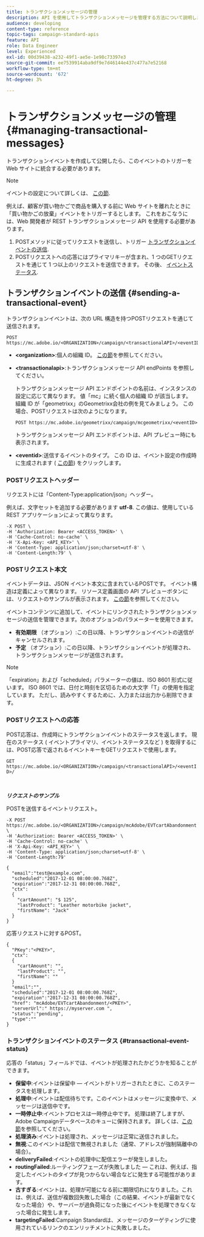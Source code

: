 ```yaml
---
title: トランザクションメッセージの管理
description: API を使用してトランザクションメッセージを管理する方法について説明します。
audience: developing
content-type: reference
topic-tags: campaign-standard-apis
feature: API
role: Data Engineer
level: Experienced
exl-id: 00d39438-a232-49f1-ae5e-1e98c73397e3
source-git-commit: ee7539914aba9df9e7d46144e437c477a7e52168
workflow-type: tm+mt
source-wordcount: '672'
ht-degree: 3%

---
```


# トランザクションメッセージの管理 {#managing-transactional-messages}

トランザクションイベントを作成して公開したら、このイベントのトリガーを Web サイトに統合する必要があります。

>[!NOTE]
>
>イベントの設定について詳しくは、 [この節](../../channels/using/configuring-transactional-event.md).

例えば、顧客が買い物かごで商品を購入する前に Web サイトを離れたときに「買い物かごの放棄」イベントをトリガーするとします。 これをおこなうには、Web 開発者が REST トランザクションメッセージ API を使用する必要があります。

1. POSTメソッドに従ってリクエストを送信し、トリガー [トランザクションイベントの送信](#sending-a-transactional-event).
1. POSTリクエストへの応答にはプライマリキーが含まれ、1 つのGETリクエストを通じて 1 つ以上のリクエストを送信できます。 その後、 [イベントステータス](#transactional-event-status).

## トランザクションイベントの送信 {#sending-a-transactional-event}

トランザクションイベントは、次の URL 構造を持つPOSTリクエストを通じて送信されます。

```
POST https://mc.adobe.io/<ORGANIZATION>/campaign/<transactionalAPI>/<eventID>
```

* **&lt;organization>**:個人の組織 ID。 [この節](../../api/using/must-read.md)を参照してください。

* **&lt;transactionalapi>**:トランザクションメッセージ API endPoints を参照してください。

   トランザクションメッセージ API エンドポイントの名前は、インスタンスの設定に応じて異なります。 値「mc」に続く個人の組織 ID が該当します。 組織 ID が「geometrixx」のGeometrixx会社の例を見てみましょう。 この場合、POSTリクエストは次のようになります。

   `POST https://mc.adobe.io/geometrixx/campaign/mcgeometrixx/<eventID>`

   トランザクションメッセージ API エンドポイントは、API プレビュー時にも表示されます。

* **&lt;eventid>**:送信するイベントのタイプ。 この ID は、イベント設定の作成時に生成されます ( [この節](../../channels/using/configuring-transactional-event.md#creating-an-event)) をクリックします。

### POSTリクエストヘッダー

リクエストには「Content-Type:application/json」ヘッダー。

例えば、文字セットを追加する必要があります **utf-8**. この値は、使用している REST アプリケーションによって異なります。

```
-X POST \
-H 'Authorization: Bearer <ACCESS_TOKEN>' \
-H 'Cache-Control: no-cache' \
-H 'X-Api-Key: <API_KEY>' \
-H 'Content-Type: application/json;charset=utf-8' \
-H 'Content-Length:79' \
```

### POSTリクエスト本文

イベントデータは、JSON イベント本文に含まれているPOSTです。 イベント構造は定義によって異なります。 リソース定義画面の API プレビューボタンには、リクエストのサンプルが表示されます。 [この節](../../channels/using/publishing-transactional-event.md#previewing-and-publishing-the-event)を参照してください。

イベントコンテンツに追加して、イベントにリンクされたトランザクションメッセージの送信を管理できます。次のオプションのパラメーターを使用できます。

* **有効期限** （オプション）:この日以降、トランザクションイベントの送信がキャンセルされます。
* **予定** （オプション）:この日以降、トランザクションイベントが処理され、トランザクションメッセージが送信されます。

>[!NOTE]
>
>「expiration」および「scheduled」パラメーターの値は、ISO 8601 形式に従います。 ISO 8601 では、日付と時刻を区切るための大文字「T」の使用を指定しています。 ただし、読みやすくするために、入力または出力から削除できます。

### POSTリクエストへの応答

POST応答は、作成時にトランザクションイベントのステータスを返します。 現在のステータス ( イベントプライマリ、イベントステータスなど ) を取得するには、POST応答で返されるイベントキーをGETリクエストで使用します。

`GET https://mc.adobe.io/<ORGANIZATION>/campaign/<transactionalAPI>/<eventID>/`

<br/>

***リクエストのサンプル***

POSTを送信するイベントリクエスト。

```
-X POST https://mc.adobe.io/<ORGANIZATION>/campaign/mcAdobe/EVTcartAbandonment \
-H 'Authorization: Bearer <ACCESS_TOKEN>' \
-H 'Cache-Control: no-cache' \
-H 'X-Api-Key: <API_KEY>' \
-H 'Content-Type: application/json;charset=utf-8' \
-H 'Content-Length:79'

{
  "email":"test@example.com",
  "scheduled":"2017-12-01 08:00:00.768Z",
  "expiration":"2017-12-31 08:00:00.768Z",
  "ctx":
  {
    "cartAmount": "$ 125",
    "lastProduct": "Leather motorbike jacket",
    "firstName": "Jack"
  }
}
```

応答リクエストに対するPOST。

```
{
  "PKey":"<PKEY>",
  "ctx":
  {
    "cartAmount": "",
    "lastProduct": "",
    "firstName": ""
  }
  "email":"",
  "scheduled":"2017-12-01 08:00:00.768Z",
  "expiration":"2017-12-31 08:00:00.768Z",
  "href": "mcAdobe/EVTcartAbandonment/<PKEY>",
  "serverUrl":" https://myserver.com ",
  "status":"pending",
  "type":""
}
```

### トランザクションイベントのステータス {#transactional-event-status}

応答の「status」フィールドでは、イベントが処理されたかどうかを知ることができます。

* **保留中**:イベントは保留中 — イベントがトリガーされたときに、このステータスを処理します。
* **処理中**:イベントは配信待ちです。このイベントはメッセージに変換中で、メッセージは送信中です。
* **一時停止中**:イベントプロセスは一時停止中です。 処理は終了しますが、Adobe Campaignデータベースのキューに保持されます。 詳しくは、[この節](../../channels/using/publishing-transactional-message.md#suspending-a-transactional-message-publication)を参照してください。
* **処理済み**:イベントは処理され、メッセージは正常に送信されました。
* **無視**:このイベントは配信で無視されました（通常、アドレスが強制隔離中の場合）。
* **deliveryFailed**:イベントの処理中に配信エラーが発生しました。
* **routingFailed**:ルーティングフェーズが失敗しました — これは、例えば、指定したイベントのタイプが見つからない場合などに発生する可能性があります。
* **古すぎる**:イベントは、処理が可能になる前に期限切れになりました。これは、例えば、送信が複数回失敗した場合（この結果、イベントが最新でなくなった場合）や、サーバーが過負荷になった後にイベントを処理できなくなった場合に発生します。
* **targetingFailed**:Campaign Standardは、メッセージのターゲティングに使用されているリンクのエンリッチメントに失敗しました。

